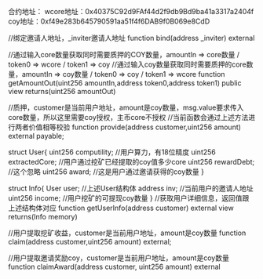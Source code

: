 合约地址：
wcore地址：0x40375C92d9FAf44d2f9db9Bd9ba41a3317a2404f
coy地址：0xf49e283b645790591aa51f4f6DAB9f0B069e8CdD


//绑定邀请人地址，_inviter邀请人地址
function bind(address _inviter) external

//通过输入core数量获取同时需要质押的COY数量，amountIn => core数量 / token0 => wcore / token1 => coy
//通过输入coy数量获取同时需要质押的core数量，amountIn => coy数量 / token0 => coy / token1 => wcore
function getAmountOut(uint256 amountIn,address token0,address token1) public view returns(uint256 amountOut)


//质押，customer是当前用户地址，amount是coy数量，msg.value要求传入core数量，所以这里需要coy授权，主币core不授权
//当前函数会通过上述方法进行两者价值相等校验
function provide(address customer,uint256 amount) external payable;


struct User{
    uint256 computility;  //用户算力，有18位精度
    uint256 extractedCore; //用户通过挖矿已经提取的coy值多少core
    uint256 rewardDebt; //这个忽略
    uint256 award; //这是用户通过邀请获得的coy数量
}

struct Info{
    User    user; //上述User结构体
    address inv; //当前用户的邀请人地址
    uint256 income; //用户挖矿的可提现coy数量
}
//获取用户详细信息，返回值跟上述结构体对应
function getUserInfo(address customer) external view returns(Info memory)

//用户提取挖矿收益，customer是当前用户地址，amount是coy数量
function claim(address customer,uint256 amount) external;


//用户提取邀请奖励coy，customer是当前用户地址，amount是coy数量
function claimAward(address customer, uint256 amount) external 